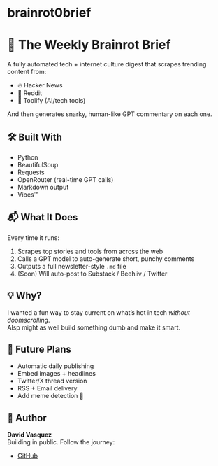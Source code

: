 # brainrot0brief

# 🧠 The Weekly Brainrot Brief

A fully automated tech + internet culture digest that scrapes trending content from:

- 🔥 Hacker News  
- 🧵 Reddit  
- 🧪 Toolify (AI/tech tools)  

And then generates snarky, human-like GPT commentary on each one.

## 🛠️ Built With

- Python
- BeautifulSoup
- Requests
- OpenRouter (real-time GPT calls)
- Markdown output
- Vibes™

## 📬 What It Does

Every time it runs:
1. Scrapes top stories and tools from across the web
2. Calls a GPT model to auto-generate short, punchy comments
3. Outputs a full newsletter-style `.md` file
4. (Soon) Will auto-post to Substack / Beehiiv / Twitter

## 💡 Why?

I wanted a fun way to stay current on what’s hot in tech *without doomscrolling*.  
Alsp might as well build something dumb and make it smart.

## 🚀 Future Plans

- Automatic daily publishing
- Embed images + headlines
- Twitter/X thread version
- RSS + Email delivery
- Add meme detection 👀

## 🧃 Author

**David Vasquez**  
Building in public. Follow the journey:
- [GitHub](https://github.com/vasquezd21)
